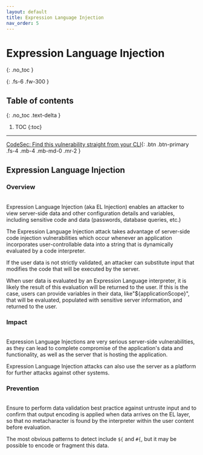 ```yaml
---
layout: default
title: Expression Language Injection
nav_order: 5
---
```


# Expression Language Injection
{: .no_toc }

{: .fs-6 .fw-300 }

## Table of contents
{: .no_toc .text-delta }

1. TOC
{:toc}

---
[CodeSec: Find this vulnerability straight from your CLI](https://www.contrastsecurity.com/developer/codesec/){: .btn .btn-primary .fs-4 .mb-4 .mb-md-0 .mr-2 }

## Expression Language Injection

### Overview 
<br/>
Expression Language Injection (aka EL Injection) enables an attacker to view server-side data and other configuration details and variables, including sensitive code and data (passwords, database queries, etc.) 

The Expression Language Injection attack takes advantage of server-side code injection vulnerabilities which occur whenever an application incorporates user-controllable data into a string that is dynamically evaluated by a code interpreter. 

If the user data is not strictly validated, an attacker can substitute input that modifies the code that will be executed by the server.


When user data is evaluated by an Expression Language interpreter, it is likely the result of this evaluation will be returned to the user. If this is the case, users can provide variables in their data, like\"\${applicationScope}\", that will be evaluated, populated with sensitive server information, and returned to the user. 


### Impact 
<br/>
Expression Language Injections are very serious server-side vulnerabilities, as they can lead to complete compromise of the application's data and functionality, as well as the server that is hosting the application. 

Expression Language Injection attacks can also use the server as a platform for further attacks against other systems.


### Prevention 
<br/>
Ensure to perform data validation best practice against untruste input and to confirm 
that output encoding is applied when data arrives on the EL layer, so that
no metacharacter is found by the interpreter within the user content before evaluation. 

The most obvious patterns to detect include ```${``` and ```#{```, but it may be possible to encode or fragment
this data.